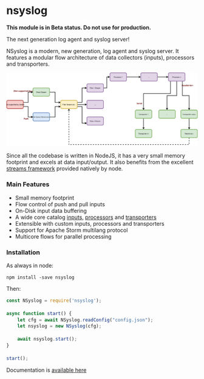 # nsyslog

**This module is in Beta status. Do not use for production.**

The next generation log agent and syslog server!

NSyslog is a modern, new generation, log agent and syslog server. It features a modular flow architecture of data collectors (inputs), processors and transporters.

![Architecture](doc/assets/nsyslog.svg)

Since all the codebase is written in NodeJS, it has a very small memory footprint and excels at data input/output. It also benefits from the excellent [streams framework](https://nodejs.org/api/stream.html) provided natively by node.

### Main Features
* Small memory footprint
* Flow control of push and pull inputs
* On-Disk input data buffering
* A wide core catalog [inputs](doc/inputs/index.md), [processors](doc/processors/index.md) and [transporters](doc/transporters/index.md)
* Extensible with custom inputs, processors and transporters
* Support for Apache Storm multilang protocol
* Multicore flows for parallel processing

### Installation
As always in node:
```
npm install -save nsyslog
```

Then:
```javascript
const NSyslog = require('nsyslog');

async function start() {
	let cfg = await NSyslog.readConfig("config.json");
	let nsyslog = new NSyslog(cfg);

	await nsyslog.start();
}

start();
```

Documentation is [available here](doc/README.md)
